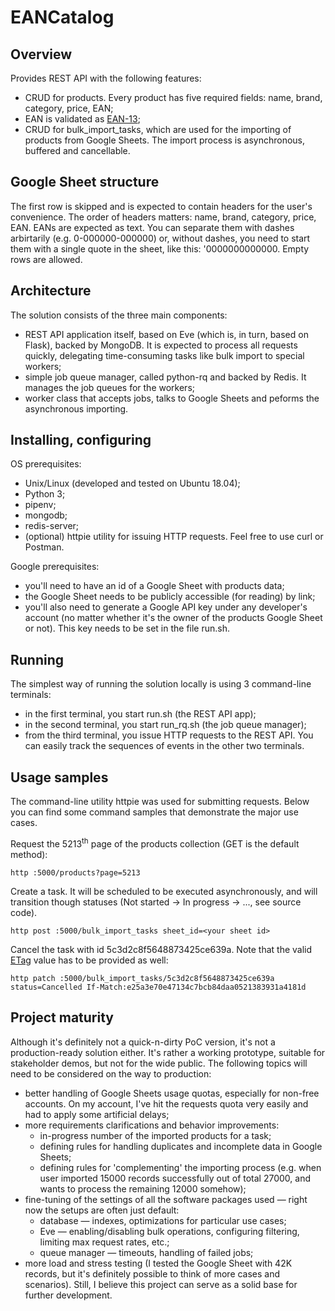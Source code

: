 # EANCatalog

## Overview
Provides REST API with the following features:
* CRUD for products. Every product has five required fields: name, brand, category, price, EAN;
* EAN is validated as [EAN-13](https://en.wikipedia.org/wiki/International_Article_Number);
* CRUD for bulk_import_tasks, which are used for the importing of products from Google Sheets. The import process is asynchronous, buffered and cancellable.

## Google Sheet structure
The first row is skipped and is expected to contain headers for the user's convenience. The order of headers matters: name, brand, category, price, EAN.
EANs are expected as text. You can separate them with dashes arbirtarily (e.g. 0-000000-000000) or, without dashes, you need to start them with a single quote in the sheet, like this: '0000000000000.
Empty rows are allowed.

## Architecture
The solution consists of the three main components:
* REST API application itself, based on Eve (which is, in turn, based on Flask), backed by MongoDB. It is expected to process all requests quickly, delegating time-consuming tasks like bulk import to special workers;
* simple job queue manager, called python-rq and backed by Redis. It manages the job queues for the workers;
* worker class that accepts jobs, talks to Google Sheets and peforms the asynchronous importing.

## Installing, configuring
OS prerequisites:
* Unix/Linux (developed and tested on Ubuntu 18.04);
* Python 3;
* pipenv;
* mongodb;
* redis-server;
* (optional) httpie utility for issuing HTTP requests. Feel free to use curl or Postman.

Google prerequisites:
* you'll need to have an id of a Google Sheet with products data;
* the Google Sheet needs to be publicly accessible (for reading) by link;
* you'll also need to generate a Google API key under any developer's account (no matter whether it's the owner of the products Google Sheet or not). This key needs to be set in the file run.sh.

## Running
The simplest way of running the solution locally is using 3 command-line terminals:
* in the first terminal, you start run.sh (the REST API app);
* in the second terminal, you start run_rq.sh (the job queue manager);
* from the third terminal, you issue HTTP requests to the REST API. You can easily track the sequences of events in the other two terminals.

## Usage samples
The command-line utility httpie was used for submitting requests. Below you can find some command samples that demonstrate the major use cases.

Request the 5213<sup>th</sup> page of the products collection (GET is the default method):
```Batchfile
http :5000/products?page=5213
```

Create a task. It will be scheduled to be executed asynchronously, and will transition though statuses (Not started -> In progress -> ..., see source code).
```Batchfile
http post :5000/bulk_import_tasks sheet_id=<your sheet id>
```

Cancel the task with id 5c3d2c8f5648873425ce639a. Note that the valid [ETag](https://en.wikipedia.org/wiki/HTTP_ETag) value has to be provided as well:
```Batchfile
http patch :5000/bulk_import_tasks/5c3d2c8f5648873425ce639a status=Cancelled If-Match:e25a3e70e47134c7bcb84daa0521383931a4181d
```

## Project maturity
Although it's definitely not a quick-n-dirty PoC version, it's not a production-ready solution either. It's rather a working prototype, suitable for stakeholder demos, but not for the wide public.
The following topics will need to be considered on the way to production:
* better handling of Google Sheets usage quotas, especially for non-free accounts. On my account, I've hit the requests quota very easily and had to apply some artificial delays;
* more requirements clarifications and behavior improvements:
  * in-progress number of the imported products for a task;
  * defining rules for handling duplicates and incomplete data in Google Sheets;
  * defining rules for 'complementing' the importing process (e.g. when user imported 15000 records successfully out of total 27000, and wants to process the remaining 12000 somehow);
* fine-tuning of the settings of all the software packages used &mdash; right now the setups are often just default:
  * database &mdash; indexes, optimizations for particular use cases;
  * Eve &mdash; enabling/disabling bulk operations, configuring filtering, limiting max request rates, etc.;
  * queue manager &mdash; timeouts, handling of failed jobs;
* more load and stress testing (I tested the Google Sheet with 42K records, but it's definitely possible to think of more cases and scenarios).
Still, I believe this project can serve as a solid base for further development.
